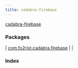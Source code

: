 ```yaml
---
title: cadabra-firebase
---
```


[cadabra-firebase](./index.html)

### Packages

| [com.fo2rist.cadabra.firebase](com.fo2rist.cadabra.firebase/index.html) |  |

### Index

